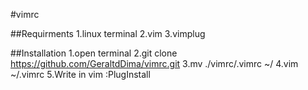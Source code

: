 #vimrc

##Requirments
1.linux terminal
2.vim
3.vimplug

##Installation
1.open terminal
2.git clone https://github.com/GeraltdDima/vimrc.git
3.mv ./vimrc/.vimrc ~/
4.vim ~/.vimrc
5.Write in vim :PlugInstall
